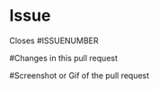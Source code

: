 # Issue
Closes #ISSUENUMBER

#Changes in this pull request

#Screenshot or Gif of the pull request

